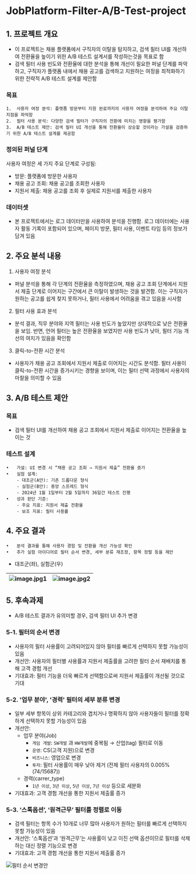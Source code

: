 # JobPlatform-Filter-A/B-Test-project

## 1. 프로젝트 개요


- 이 프로젝트는 채용 플랫폼에서 구직자의 이탈을 탐지하고, 검색 필터 UI를 개선하여 전환율을 높이기 위한 A/B 테스트 설계서를 작성하는것을 목표로 함
- 검색 필터 사용 빈도와 전환율에 대한 분석을 통해 개선이 필요한 퍼널 단계를 파악하고, 구직자가 플랫폼 내에서 채용 공고를 검색하고 지원하는 여정을 최적화하기 위한 전략적 A/B 테스트 설계를 제안함

### 목표

	1.	사용자 여정 분석: 플랫폼 방문부터 지원 완료까지의 사용자 여정을 분석하여 주요 이탈 지점을 파악함
	2.	필터 사용 분석: 다양한 검색 필터가 구직자의 전환에 미치는 영향을 평가함
	3.	A/B 테스트 제안: 검색 필터 UI 개선을 통해 전환율이 상승할 것이라는 가설을 검증하기 위한 A/B 테스트 설계를 제공함


### 정의된 퍼널 단계

사용자 여정은 세 가지 주요 단계로 구성됨:
- 방문: 플랫폼에 방문한 사용자
- 채용 공고 조회: 채용 공고를 조회한 사용자
- 지원서 제출: 채용 공고를 조회 후 실제로 지원서를 제출한 사용자


### 데이터셋

- 본 프로젝트에서는 로그 데이터만을 사용하여 분석을 진행함. 로그 데이터에는 사용자 활동 기록이 포함되어 있으며, 페이지 방문, 필터 사용, 이벤트 타임 등의 정보가 담겨 있음


## 2. 주요 분석 내용

1. 사용자 여정 분석

- 퍼널 분석을 통해 각 단계의 전환율을 측정하였으며, 채용 공고 조회 단계에서 지원서 제출 단계로 이어지는 구간에서 큰 이탈이 발생하는 것을 발견함. 이는 구직자가 원하는 공고를 쉽게 찾지 못하거나, 필터 사용에서 어려움을 겪고 있음을 시사함

2. 필터 사용 효과 분석

- 분석 결과, 직무 분야와 지역 필터는 사용 빈도가 높았지만 상대적으로 낮은 전환율을 보임. 반면, 언어 필터는 높은 전환율을 보였지만 사용 빈도가 낮아, 필터 기능 개선의 여지가 있음을 확인함

3. 클릭-to-전환 시간 분석

- 사용자가 채용 공고 조회에서 지원서 제출로 이어지는 시간도 분석함. 필터 사용이 클릭-to-전환 시간을 증가시키는 경향을 보이며, 이는 필터 선택 과정에서 사용자의 마찰을 의미할 수 있음


## 3. A/B 테스트 제안

### 목표

- 검색 필터 UI를 개선하여 채용 공고 조회에서 지원서 제출로 이어지는 전환율을 높이는 것

### 테스트 설계

	•	가설: UI 변경 시 “채용 공고 조회 → 지원서 제출” 전환율 증가
	•	실험 설계:
		- 대조군(A안): 기존 드롭다운 형식
		- 실험군(B안): 중앙 스프레드 형식
		- 2024년 1월 1일부터 2월 5일까지 36일간 테스트 진행
	•	성과 판단 기준:
		- 주요 지표: 지원서 제출 전환율
		- 보조 지표: 필터 사용률

## 4. 주요 결과

	•	분석 결과를 통해 사용자 경험 및 전환율 개선 가능성 확인
	•	추가 실험 아이디어로 필터 순서 변경, 세부 분류 재조정, 항목 정렬 등을 제안

- 대조군(좌), 실험군(우)

![image.jpg1](https://github.com/user-attachments/assets/fb50ca2d-964b-40bf-8607-ff801da7f5df) |![image.jpg2](https://github.com/user-attachments/assets/fb2bdcd1-8a19-4b7d-99f1-e0fd1c38bd05)
--- | --- | 



## 5. 후속과제

- A/B 테스트 결과가 유의미할 경우, 검색 필터 UI 추가 변경

### 5-1. 필터의 순서 변경
- 사용자의 필터 사용률이 고려되어있지 않아 필터를 빠르게 선택하지 못할 가능성이 있음
- 개선안: 사용자의 필터별 사용률과 지원서 제출률을 고려한 필터 순서 재배치를 통해 고객 경험 개선
- 기대효과: 필터 기능을 더욱 빠르게 선택함으로써 지원서 제출률이 개선될 것으로 기대

### 5-2. '업무 분야', '경력' 필터의 세부 분류 변경
- 일부 세부 항목이 상위 카테고리와 겹치거나 명확하지 않아 사용자들이 필터를 정확하게 선택하지 못할 가능성이 있음
- 개선안:
	- 업무 분야(Job)
		- `게임 개발`: `SW개발` 과 `HW개발`에 중복됨 → 산업(tag) 필터로 이동
		- `운영`: CS(고객 지원)으로 변경
		- `비즈니스`: 영업으로 변경
		- `투자`: 필터 사용률이 매우 낮아 제거 (전체 필터 사용자의 0.005%(74/15687))
	- 경력(carrer_type)
 		- `1년 이상`, `3년 이상`, `5년 이상`, `7년 이상` 등으로 세분화
- 기대효과: 고객 경험 개선을 통한 지원서 제출률 증가

### 5-3. ‘스톡옵션’, ‘원격근무’ 필터를 정렬로 이동
- 검색 필터는 항목 수가 10개로 너무 많아 사용자가 원하는 필터를 빠르게 선택하지 못할 가능성이 있음
- 개선안: ‘스톡옵션’과 ‘원격근무’는 사용률이 낮고 이진 선택 옵션이므로 필터를 삭제하는 대신 정렬 기능으로 변경
- 기대효과: 고객 경험 개선을 통한 지원서 제출률 증가

![필터 순서 변경안](https://github.com/user-attachments/assets/92aa4581-d5ed-47f8-a96c-0f3fa236907a)

